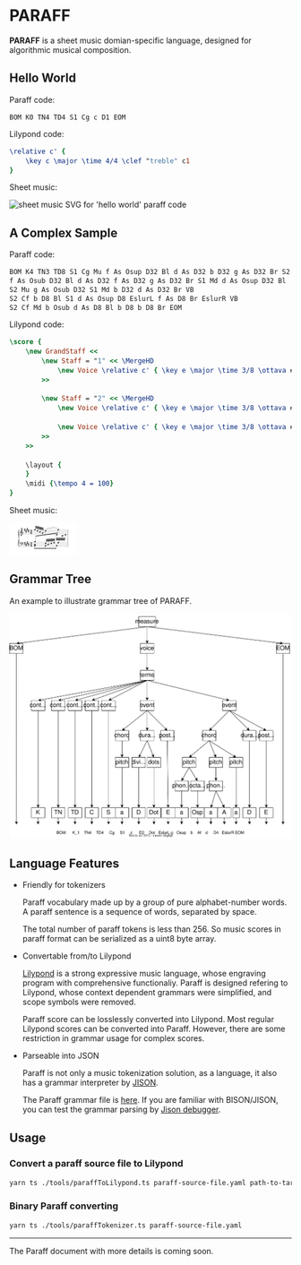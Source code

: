 # PARAFF

**PARAFF** is a sheet music domian-specific language, designed for algorithmic musical composition.


## Hello World

Paraff code:

```paraff
BOM K0 TN4 TD4 S1 Cg c D1 EOM
```

Lilypond code:

```lilypond
\relative c' {
	\key c \major \time 4/4 \clef "treble" c1
}
```

Sheet music:

![sheet music SVG for 'hello world' paraff code](https://k-l-lambda.github.io/images/paraff-whole-c.svg)


## A Complex Sample

Paraff code:

```paraff
BOM K4 TN3 TD8 S1 Cg Mu f As Osup D32 Bl d As D32 b D32 g As D32 Br S2 f As Osub D32 Bl d As D32 f As D32 g As D32 Br S1 Md d As Osup D32 Bl S2 Mu g As Osub D32 S1 Md b D32 d As D32 Br VB
S2 Cf b D8 Bl S1 d As Osup D8 EslurL f As D8 Br EslurR VB
S2 Cf Md b Osub d As D8 Bl b D8 b D8 Br EOM
```

Lilypond code:

```lilypond
\score {
	\new GrandStaff <<
		\new Staff = "1" << \MergeHD
			\new Voice \relative c' { \key e \major \time 3/8 \ottava #0 \clef "treble" \stemUp fs'32 [ ds32 b32 gs32 ] \change Staff = "2" fs,32 [ ds32 fs32 gs32 ] \change Staff = "1" \stemDown ds'32 [ \change Staff = "2" \stemUp gs,32 \change Staff = "1" \stemDown b32 ds32 ]  }
		>>

		\new Staff = "2" << \MergeHD
			\new Voice \relative c' { \key e \major \time 3/8 \ottava #0 \clef "bass" b8 [ \change Staff = "1" ds'8 ( fs8 ] )  }

			\new Voice \relative c' { \key e \major \time 3/8 \ottava #0 \clef "bass" \stemDown <b, ds>8 [ b8 b8 ]  }
		>>
	>>

	\layout {
	}
	\midi {\tempo 4 = 100}
}
```

Sheet music:

![a complex grand staff](doc/complex-grand-staff.svg)


## Grammar Tree

An example to illustrate grammar tree of PARAFF.

![](doc/syntax-sample1.drawio.svg)


## Language Features

* Friendly for tokenizers

	Paraff vocabulary made up by a group of pure alphabet-number words.
	A paraff sentence is a sequence of words, separated by space.

	The total number of paraff tokens is less than 256.
	So music scores in paraff format can be serialized as a uint8 byte array.

* Convertable from/to Lilypond

	[Lilypond](https://lilypond.org/) is a strong expressive music language, whose engraving program with comprehensive functionaliy.
	Paraff is designed refering to Lilypond,
	whose context dependent grammars were simplified,
	and scope symbols were removed.

	Paraff score can be losslessly converted into Lilypond.
	Most regular Lilypond scores can be converted into Paraff. However, there are some restriction in grammar usage for complex scores.

* Parseable into JSON

	Paraff is not only a music tokenization solution, as a language,
	it also has a grammar interpreter by [JISON](https://github.com/zaach/jison).

	The Paraff grammar file is [here](source/paraff/paraff.jison).
	If you are familiar with BISON/JISON, you can test the grammar parsing by [Jison debugger](https://nolanlawson.github.io/jison-debugger/).


## Usage

### Convert a paraff source file to Lilypond

```sh
yarn ts ./tools/paraffToLilypond.ts paraff-source-file.yaml path-to-target-dir
```

### Binary Paraff converting

```sh
yarn ts ./tools/paraffTokenizer.ts paraff-source-file.yaml
```

---
The Paraff document with more details is coming soon.
